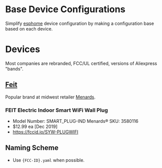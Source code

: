 # Base Device Configurations

Simplify [esphome](https://esphome.io/) device configuration by making a configuration base based on each device.

# Devices

Most companies are rebranded, FCC/UL certified, versions of Aliexpress "bands".

## [Feit](https://www.feit.com/)

Popular brand at midwest retailer [Menards](https://www.menards.com/main/home.html).


### FEIT Electric Indoor Smart WiFi Wall Plug

- Model Number: SMART_PLUG-IND Menards® SKU: 3580116 
- $12.99 ea [Dec 2019]
- https://fccid.io/SYW-PLUGWIFI

## Naming Scheme

- Use ```{FCC-ID}.yaml``` when possible.